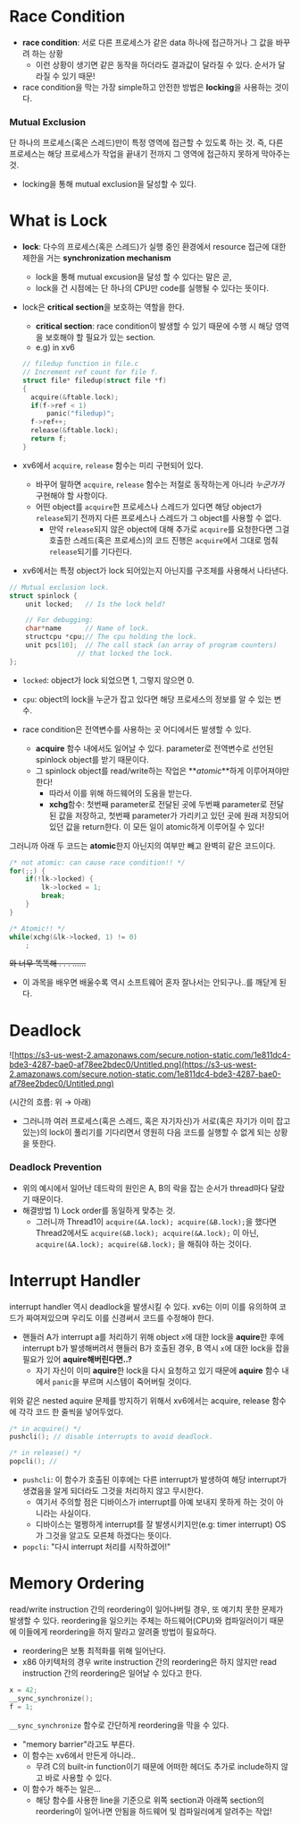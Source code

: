 # Race Condition

- **race condition**: 서로 다른 프로세스가 같은 data 하나에 접근하거나 그 값을 바꾸려 하는 상황
  - 이런 상황이 생기면 같은 동작을 하더라도 결과값이 달라질 수 있다. 순서가 달라질 수 있기 때문!
- race condition을 막는 가장 simple하고 안전한 방법은 **locking**을 사용하는 것이다.

### Mutual Exclusion

단 하나의 프로세스(혹은 스레드)만이 특정 영역에 접근할 수 있도록 하는 것. 즉, 다른 프로세스는 해당 프로세스가 작업을 끝내기 전까지 그 영역에 접근하지 못하게 막아주는 것.

- locking을 통해 mutual exclusion을 달성할 수 있다.

# What is Lock

- **lock**: 다수의 프로세스(혹은 스레드)가 실행 중인 환경에서 resource 접근에 대한 제한을 거는 **synchronization mechanism**
  - lock을 통해 mutual excusion을 달성 할 수 있다는 말은 곧,
  - lock을 건 시점에는 단 하나의 CPU만 code를 실행될 수 있다는 뜻이다.
- lock은 **critical section**을 보호하는 역할을 한다.

  - **critical section**: race condition이 발생할 수 있기 때문에 수행 시 해당 영역을 보호해야 할 필요가 있는 section.
  - e.g) in xv6

  ```c
  // filedup function in file.c
  // Increment ref count for file f.
  struct file* filedup(struct file *f)
  {
  	acquire(&ftable.lock);
  	if(f->ref < 1)
  		panic("filedup)";
  	f->ref++;
  	release(&ftable.lock);
  	return f;
  }
  ```

- xv6에서 `acquire`, `release` 함수는 미리 구현되어 있다.
  - 바꾸어 말하면 `acquire`, `release` 함수는 저절로 동작하는게 아니라 _누군가가_ 구현해야 할 사항이다.
  - 어떤 object를 `acquire`한 프로세스나 스레드가 있다면 해당 object가 `release`되기 전까지 다른 프로세스나 스레드가 그 object를 사용할 수 없다.
    - 만약 `release`되지 않은 object에 대해 추가로 `acquire`를 요청한다면 그걸 호출한 스레드(혹은 프로세스)의 코드 진행은 `acquire`에서 그대로 멈춰 `release`되기를 기다린다.
- xv6에서는 특정 object가 lock 되어있는지 아닌지를 구조체를 사용해서 나타낸다.

```c
// Mutual exclusion lock.
struct spinlock {
	unit locked;   // Is the lock held?

	// For debugging:
	char*name      // Name of lock.
	structcpu *cpu;// The cpu holding the lock.
	unit pcs[10];  // The call stack (an array of program counters)
                 // that locked the lock.
};
```

- `locked`: object가 lock 되었으면 1, 그렇지 않으면 0.
- `cpu`: object의 lock을 누군가 잡고 있다면 해당 프로세스의 정보를 알 수 있는 변수.

- race condition은 전역변수를 사용하는 곳 어디에서든 발생할 수 있다.
  - **acquire** 함수 내에서도 일어날 수 있다. parameter로 전역변수로 선언된 spinlock object를 받기 때문이다.
  - 그 spinlock object를 read/write하는 작업은 **_atomic_**하게 이루어져야만 한다!
    - 따라서 이를 위해 하드웨어의 도움을 받는다.
    - **xchg**함수: 첫번째 parameter로 전달된 곳에 두번째 parameter로 전달된 값을 저장하고, 첫번째 parameter가 가리키고 있던 곳에 원래 저장되어 있던 값을 return한다. 이 모든 일이 atomic하게 이루어질 수 있다!

그러니까 아래 두 코드는 **atomic**한지 아닌지의 여부만 빼고 완벽히 같은 코드이다.

```c
/* not atomic: can cause race condition!! */
for(;;) {
	if(!lk->locked) {
		lk->locked = 1;
		break;
	}
}

/* Atomic!! */
while(xchg(&lk->locked, 1) != 0)
	;
```

~~와 너무 똑똑해 . . . ......~~

- 이 과목을 배우면 배울수록 역시 소프트웨어 혼자 잘나서는 안되구나..를 깨닫게 된다.

# Deadlock

![https://s3-us-west-2.amazonaws.com/secure.notion-static.com/1e811dc4-bde3-4287-bae0-af78ee2bdec0/Untitled.png](https://s3-us-west-2.amazonaws.com/secure.notion-static.com/1e811dc4-bde3-4287-bae0-af78ee2bdec0/Untitled.png)

(시간의 흐름: 위 → 아래)

- 그러니까 여러 프로세스(혹은 스레드, 혹은 자기자신)가 서로(혹은 자기가 이미 잡고 있는)의 lock이 풀리기를 기다리면서 영원히 다음 코드를 실행할 수 없게 되는 상황을 뜻한다.

### Deadlock Prevention

- 위의 예시에서 일어난 데드락의 원인은 A, B의 락을 잡는 순서가 thread마다 달랐기 때문이다.
- 해결방법 1) Lock order를 동일하게 맞추는 것.
  - 그러니까 Thread1이 `acquire(&A.lock); acquire(&B.lock);`을 했다면 Thread2에서도 `acquire(&B.lock); acquire(&A.lock);` 이 아닌, `acquire(&A.lock); acquire(&B.lock);` 을 해줘야 하는 것이다.

# Interrupt Handler

interrupt handler 역시 deadlock을 발생시킬 수 있다. xv6는 이미 이를 유의하여 코드가 짜여져있으며 우리도 이를 신경써서 코드를 수정해야 한다.

- 핸들러 A가 interrupt a를 처리하기 위해 object `x`에 대한 lock을 **aquire**한 후에 interrupt b가 발생해버려서 핸들러 B가 호출된 경우, B 역시 `x`에 대한 lock을 잡을 필요가 있어 **aquire해버린다면..?**
  - 자기 자신이 이미 **aquire**한 lock을 다시 요청하고 있기 때문에 **aquire** 함수 내에서 `panic`을 부르며 시스템이 죽어버릴 것이다.

위와 같은 nested aquire 문제를 방지하기 위해서 xv6에서는 acquire, release 함수에 각각 코드 한 줄씩을 넣어두었다.

```c
/* in acquire() */
pushcli(); // disable interrupts to avoid deadlock.

/* in release() */
popcli(); //
```

- `pushcli`: 이 함수가 호출된 이후에는 다른 interrupt가 발생하여 해당 interrupt가 생겼음을 알게 되더라도 그것을 처리하지 않고 무시한다.
  - 여기서 주의할 점은 디바이스가 interrupt를 아예 보내지 못하게 하는 것이 아니라는 사실이다.
  - 디바이스는 멀쩡하게 interrupt를 잘 발생시키지만(e.g: timer interrupt) OS가 그것을 알고도 모른체 하겠다는 뜻이다.
- `popcli`: "다시 interrupt 처리를 시작하겠어!"

# Memory Ordering

read/write instruction 간의 reordering이 일어나버릴 경우, 또 예기치 못한 문제가 발생할 수 있다. reordering을 일으키는 주체는 하드웨어(CPU)와 컴파일러이기 때문에 이들에게 reordering을 하지 말라고 알려줄 방법이 필요하다.

- reordering은 보통 최적화를 위해 일어난다.
- x86 아키텍처의 경우 write instruction 간의 reordering은 하지 않지만 read instruction 간의 reordering은 일어날 수 있다고 한다.

```c
x = 42;
__sync_synchronize();
f = 1;
```

`__sync_synchronize` 함수로 간단하게 reordering을 막을 수 있다.

- "memory barrier"라고도 부른다.
- 이 함수는 xv6에서 만든게 아니라..
  - 무려 C의 built-in function이기 때문에 어떠한 헤더도 추가로 include하지 않고 바로 사용할 수 있다.
- 이 함수가 해주는 일은...
  - 해당 함수를 사용한 line을 기준으로 위쪽 section과 아래쪽 section의 reordering이 일어나면 안됨을 하드웨어 및 컴파일러에게 알려주는 작업!
